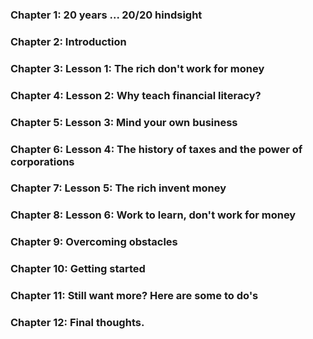 ### Chapter 1: 20 years ... 20/20 hindsight

### Chapter 2: Introduction

### Chapter 3: Lesson 1: The rich don't work for money

### Chapter 4: Lesson 2: Why teach financial literacy?

### Chapter 5: Lesson 3: Mind your own business

### Chapter 6: Lesson 4: The history of taxes and the power of corporations

### Chapter 7: Lesson 5: The rich invent money

### Chapter 8: Lesson 6: Work to learn, don't work for money

### Chapter 9: Overcoming obstacles

### Chapter 10: Getting started

### Chapter 11: Still want more? Here are some to do's

### Chapter 12: Final thoughts.
